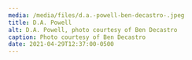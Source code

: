 ```yaml
---
media: /media/files/d.a.-powell-ben-decastro-.jpeg
title: D.A. Powell
alt: D.A. Powell, photo courtesy of Ben Decastro
caption: Photo courtesy of Ben Decastro
date: 2021-04-29T12:37:00-0500
---
```

